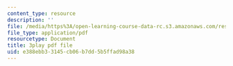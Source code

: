 ```yaml
---
content_type: resource
description: ''
file: /media/https%3A/open-learning-course-data-rc.s3.amazonaws.com/res-6-012-introduction-to-probability-spring-2018/e388ebb33145cb06b7dd5b5ffad98a38_vJAG4EzSQZA.pdf
file_type: application/pdf
resourcetype: Document
title: 3play pdf file
uid: e388ebb3-3145-cb06-b7dd-5b5ffad98a38
---
```

